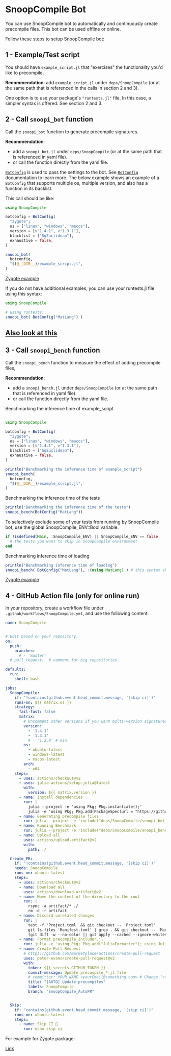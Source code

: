 # SnoopCompile Bot

You can use SnoopCompile bot to automatically and continuously create precompile files. This bot can be used offline or online.

Follow these steps to setup SnoopCompile bot:

## 1 - Example/Test script

You should have `example_script.jl` that "exercises" the functionality you'd like to precompile.

**Recommendation**: add `example_script.jl` under `deps/SnoopCompile` (or at the same path that is referenced in the calls in section 2 and 3).

One option is to use your package's `"runtests.jl"` file. In this case, a simpler syntax is offered. See section 2 and 3.

## 2 - Call `snoopi_bot` function

Call the `snoopi_bot` function to generate precompile signatures.

**Recommendation**:
 - add a `snoopi_bot.jl` under `deps/SnoopCompile` (or at the same path that is referenced in yaml file).
 - or call the function directly from the yaml file.


 [`BotConfig`](@ref) is used to pass the settings to the bot. See [`BotConfig`](@ref) documentation to learn more. The below example shows an example of a `BotConfig` that supports multiple os, multiple version, and also has a function in its backlist.

This call should be like:

```julia
using SnoopCompile

botconfig = BotConfig(
  "Zygote";
  os = ["linux", "windows", "macos"],
  version = [v"1.4.1", v"1.3.1"],
  blacklist = ["SqEuclidean"],
  exhaustive = false,
)

snoopi_bot(
  botconfig,
  "$(@__DIR__)/example_script.jl",
)
```

[Zygote example](https://github.com/aminya/Zygote.jl/blob/SnoopCompile/deps/SnoopCompile/snoopi_bot.jl)

If you do not have additional examples, you can use your runtests.jl file using this syntax:

```julia
using SnoopCompile

# using runtests:
snoopi_bot( BotConfig("MatLang") )
```

[Also look at this](https://timholy.github.io/SnoopCompile.jl/stable/snoopi/#Precompile-scripts-1)
----------------------------------

## 3 - Call `snoopi_bench` function

Call the `snoopi_bench` function to measure the effect of adding precompile files,

**Recommendation**:
 - add a `snoopi_bench.jl` under `deps/SnoopCompile` (or at the same path that is referenced in yaml file).
 - or call the function directly from the yaml file.

Benchmarking the inference time of example_script
```julia

using SnoopCompile

botconfig = BotConfig(
  "Zygote";
  os = ["linux", "windows", "macos"],
  version = [v"1.4.1", v"1.3.1"],
  blacklist = ["SqEuclidean"],
  exhaustive = false,
)

println("Benchmarking the inference time of example_script")
snoopi_bench(
  botconfig,
  "$(@__DIR__)/example_script.jl",
)
```

Benchmarking the inference time of the tests
```julia
println("Benchmarking the inference time of the tests")
snoopi_bench(BotConfig("MatLang"))
```

To selectively exclude some of your tests from running by SnoopCompile bot, use the global SnoopCompile_ENV::Bool variable.
```julia
if !isdefined(Main, :SnoopCompile_ENV) || SnoopCompile_ENV == false
  # the tests you want to skip in SnoopCompile environment
end
```

Benchmarking inference time of loading
```julia
println("Benchmarking inference time of loading")
snoopi_bench( BotConfig("MatLang"), :(using MatLang) ) # this syntax should be avoided for complex expressions
```

[Zygote example](https://github.com/aminya/Zygote.jl/blob/SnoopCompile/deps/SnoopCompile/snoopi_bench.jl)

## 4 - GitHub Action file (only for online run)

In your repository, create a workflow file under `.github/workflows/SnoopCompile.yml`, and use the following content:

```yaml
name: SnoopCompile


# Edit based on your repository.
on:
  push:
    branches:
      # - 'master'
  # pull_request:  # comment for big repositories

defaults:
  run:
    shell: bash

jobs:
  SnoopCompile:
    if: "!contains(github.event.head_commit.message, '[skip ci]')"
    runs-on: ${{ matrix.os }}
    strategy:
      fail-fast: false
      matrix:
        # Uncomment other versions if you want multi-version signatures (should exactly match BotConfig.version):
        version:
          - '1.4.1'
          - '1.3.1'
          # - '1.2.0' # min
        os:
          - ubuntu-latest
          - windows-latest
          - macos-latest
        arch:
          - x64
    steps:
      - uses: actions/checkout@v2
      - uses: julia-actions/setup-julia@latest
        with:
          version: ${{ matrix.version }}
      - name: Install dependencies
        run: |
          julia --project -e 'using Pkg; Pkg.instantiate();'
          julia -e 'using Pkg; Pkg.add(PackageSpec(url = "https://github.com/aminya/SnoopCompile.jl", rev = "multios")); Pkg.develop(PackageSpec(; path=pwd())); using SnoopCompile; SnoopCompile.addtestdep();'
      - name: Generating precompile files
        run: julia --project -e 'include("deps/SnoopCompile/snoopi_bot.jl")'
      - name: Running Benchmark
        run: julia --project -e 'include("deps/SnoopCompile/snoopi_bench.jl")'
      - name: Upload all
        uses: actions/upload-artifact@v2
        with:
          path: ./

  Create_PR:
    if: "!contains(github.event.head_commit.message, '[skip ci]')"
    needs: SnoopCompile
    runs-on: ubuntu-latest
    steps:
      - uses: actions/checkout@v2
      - name: Download all
        uses: actions/download-artifact@v2
      - name: Move the content of the directory to the root
        run: |
          rsync -a artifact/* ./
          rm -d -r artifact
      - name: Discard unrelated changes
        run: |
          test -f 'Project.toml' && git checkout -- 'Project.toml'
          git ls-files 'Manifest.toml' | grep . && git checkout -- 'Manifest.toml'
          (git diff -w --no-color || git apply --cached --ignore-whitespace && git checkout -- . && git reset && git add -p) || echo done
      - name: Format precompile_includer.jl
        run: julia -e 'using Pkg; Pkg.add("JuliaFormatter"); using JuliaFormatter; format_file("src/precompile_includer.jl")'
      - name: Create Pull Request
        # https://github.com/marketplace/actions/create-pull-request
        uses: peter-evans/create-pull-request@v2
        with:
          token: ${{ secrets.GITHUB_TOKEN }}
          commit-message: Update precompile_*.jl file
          # committer: YOUR NAME <yourEmail@something.com> # Change `committer` to your name and your email.
          title: "[AUTO] Update precompiles"
          labels: SnoopCompile
          branch: "SnoopCompile_AutoPR"


  Skip:
    if: "contains(github.event.head_commit.message, '[skip ci]')"
    runs-on: ubuntu-latest
    steps:
      - name: Skip CI 🚫
        run: echo skip ci
```

For example for Zygote package:

[Link](https://github.com/aminya/Zygote.jl/blob/SnoopCompile/.github/workflows/SnoopCompile.yml)
